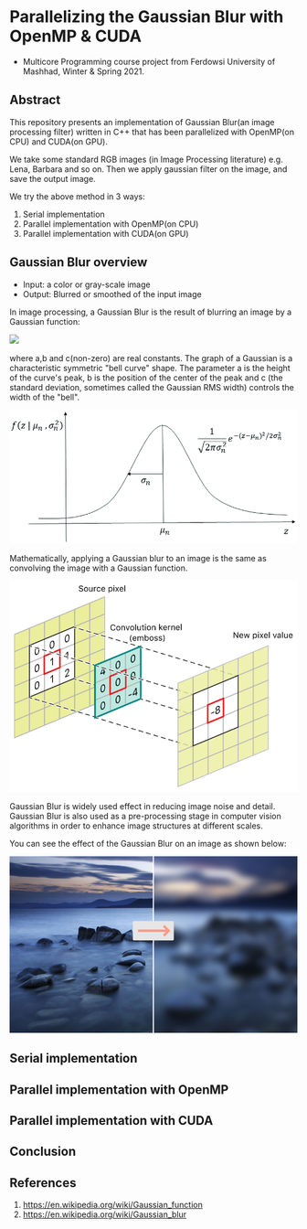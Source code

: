 # Parallelizing the Gaussian Blur with OpenMP & CUDA

+ Multicore Programming course project from Ferdowsi University of Mashhad, Winter & Spring 2021.

## Abstract

This repository presents an implementation of Gaussian Blur(an image processing filter) written in C++ that has been parallelized with OpenMP(on CPU) and CUDA(on GPU). 

We take some standard RGB images (in Image Processing literature) e.g. Lena, Barbara and so on. Then we apply gaussian filter on the image, and save the output image.

We try the above method in 3 ways:
1. Serial implementation 
2. Parallel implementation with OpenMP(on CPU)
3. Parallel implementation with CUDA(on GPU)

## Gaussian Blur overview
+ Input: a color or gray-scale image
+ Output: Blurred or smoothed of the input image

In image processing, a Gaussian Blur is the result of blurring an image by a Gaussian function:

<img src="https://render.githubusercontent.com/render/math?math=f(x) = a . exp(- \frac{(x-b)^2}{2c^2})">

<!-- $$f(x) = a . exp(- \frac{(x-b)^2}{2c^2})$$ -->

where a,b and c(non-zero) are real constants. The graph of a Gaussian is a characteristic symmetric "bell curve" shape. The parameter a is the height of the curve's peak, b is the position of the center of the peak and c (the standard deviation, sometimes called the Gaussian RMS width) controls the width of the "bell".

![Gaussian_function](./assets/images/Gaussian_function.png "Gaussian_function")

Mathematically, applying a Gaussian blur to an image is the same as convolving the image with a Gaussian function.

![Gaussian_Kernel_Convolution](./assets/images/gaussian_kernel_convolution.png "Gaussian_Kernel_Convolution")

Gaussian Blur is widely used effect in reducing image noise and detail. Gaussian Blur is also used as a pre-processing stage in computer vision algorithms in order to enhance image structures at different scales.

You can see the effect of the Gaussian Blur on an image as shown below:

![Gaussian_Blur](./assets/images/gaussian_blur.png "Gaussian_Blur")


## Serial implementation

## Parallel implementation with OpenMP

## Parallel implementation with CUDA

## Conclusion


## References
1. https://en.wikipedia.org/wiki/Gaussian_function
2. https://en.wikipedia.org/wiki/Gaussian_blur